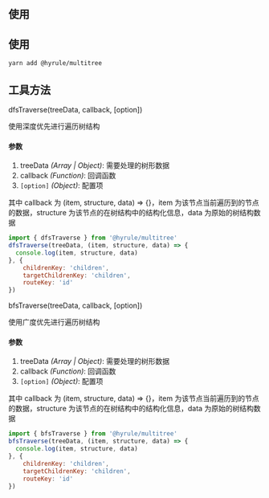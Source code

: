 ## 使用

## 使用
```
yarn add @hyrule/multitree
```

## 工具方法
dfsTraverse(treeData, callback, [option])

使用深度优先进行遍历树结构

#### 参数

1. treeData *(Array | Object)*: 需要处理的树形数据
2. callback *(Function)*: 回调函数
3. `[option]` *(Object)*: 配置项

其中 callback 为 (item, structure, data) => {}，item 为该节点当前遍历到的节点的数据，structure 为该节点的在树结构中的结构化信息，data 为原始的树结构数据

```javascript | typescript
import { dfsTraverse } from '@hyrule/multitree'
dfsTraverse(treeData, (item, structure, data) => {
  console.log(item, structure, data)
}, {
    childrenKey: 'children',
    targetChildrenKey: 'children',
    routeKey: 'id'
})
```

bfsTraverse(treeData, callback, [option])

使用广度优先进行遍历树结构

#### 参数

1. treeData *(Array | Object)*: 需要处理的树形数据
2. callback *(Function)*: 回调函数
3. `[option]` *(Object)*: 配置项

其中 callback 为 (item, structure, data) => {}，item 为该节点当前遍历到的节点的数据，structure 为该节点的在树结构中的结构化信息，data 为原始的树结构数据

```javascript | typescript
import { bfsTraverse } from '@hyrule/multitree'
bfsTraverse(treeData, (item, structure, data) => {
  console.log(item, structure, data)
}, {
    childrenKey: 'children',
    targetChildrenKey: 'children',
    routeKey: 'id'
})
```

